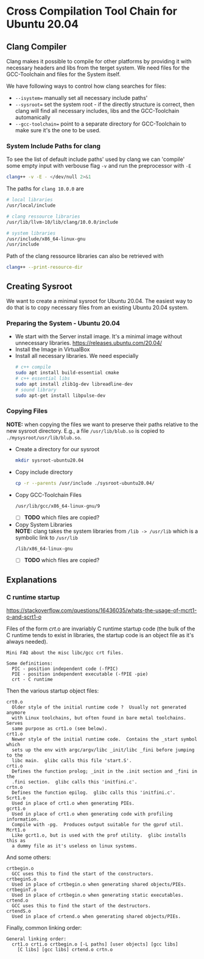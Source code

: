 # Cross Compilation Tool Chain for Ubuntu 20.04

## Clang Compiler

Clang makes it possible to compile for other platforms by providing it with necessary headers and libs from the terget system. We need files for the GCC-Toolchain and files for the System itself.

We have following ways to control how clang searches for files:
* `--isystem=` manually set all necessary include paths'
* `--sysroot=` set the system root - if the directly structure is correct, then clang will find all necessary includes, libs and the GCC-Toolchain automanically
* `--gcc-toolchain=` point to a separate directory for GCC-Toolchain to make sure it's the one to be used.

### System Include Paths for clang

To see the list of default include paths' used by clang we can 'compile' some empty input with verbouse flag `-v` and run the preprocessor with `-E`
```sh
clang++ -v -E - </dev/null 2>&1
```

The paths for `clang 10.0.0` are

```sh
# local libraries 
/usr/local/include

# clang ressource libraries
/usr/lib/llvm-10/lib/clang/10.0.0/include

# system libraries
/usr/include/x86_64-linux-gnu
/usr/include
```

Path of the clang ressource libraries can also be retrieved with
```sh
clang++ --print-resource-dir
```


## Creating Sysroot

We want to create a minimal sysroot for Ubuntu 20.04. The easiest way to do that is to copy necessary files from an existing Ubuntu 20.04 system.

### Preparing the System - Ubuntu 20.04

* We start with the Server install image. It's a minimal image without unnecessary libraries.
  https://releases.ubuntu.com/20.04/
* Install the Image in VirtualBox
* Install all necessary libraries. We need especially
  ```sh
  # c++ compile
  sudo apt install build-essential cmake 
  # c++ essential libs
  sudo apt install zlib1g-dev libreadline-dev
  # sound library
  sudo apt-get install libpulse-dev
  ```

### Copying Files

**NOTE:** when copying the files we want to preserve their paths relative to the new sysroot directory. E.g., a file `/usr/lib/blub.so` is copied to `./mysysroot/usr/lib/blub.so`.

* Create a directory for our sysroot
  ```sh
  mkdir sysroot-ubuntu20.04
  ```
* Copy include directory
  ```sh
  cp -r --parents /usr/include ./sysroot-ubuntu20.04/
  ```
* Copy GCC-Toolchain Files
  ```sh
  /usr/lib/gcc/x86_64-linux-gnu/9
  ```
  * [ ] **TODO** which files are copied?
* Copy System Libraries  
  **NOTE:** clang takes the system libraries from `/lib -> /usr/lib` which is a symbolic link to `/usr/lib` 
  ```sh
  /lib/x86_64-linux-gnu
  ```
  * [ ] **TODO** which files are copied?


## Explanations


### C runtime startup
https://stackoverflow.com/questions/16436035/whats-the-usage-of-mcrt1-o-and-scrt1-o

Files of the form *crt*.o are invariably C runtime startup code (the bulk of the C runtime tends to exist in libraries, the startup code is an object file as it's always needed).

```
Mini FAQ about the misc libc/gcc crt files.

Some definitions:
  PIC - position independent code (-fPIC)
  PIE - position independent executable (-fPIE -pie)
  crt - C runtime
```

Then the various startup object files:

```
crt0.o
  Older style of the initial runtime code ?  Usually not generated anymore
  with Linux toolchains, but often found in bare metal toolchains.  Serves
  same purpose as crt1.o (see below).
crt1.o
  Newer style of the initial runtime code.  Contains the _start symbol which
  sets up the env with argc/argv/libc _init/libc _fini before jumping to the
  libc main.  glibc calls this file 'start.S'.
crti.o
  Defines the function prolog; _init in the .init section and _fini in the
  .fini section.  glibc calls this 'initfini.c'.
crtn.o
  Defines the function epilog.  glibc calls this 'initfini.c'.
Scrt1.o
  Used in place of crt1.o when generating PIEs.
gcrt1.o
  Used in place of crt1.o when generating code with profiling information.
  Compile with -pg.  Produces output suitable for the gprof util.
Mcrt1.o
  Like gcrt1.o, but is used with the prof utility.  glibc installs this as
  a dummy file as it's useless on linux systems.
```

And some others:

```
crtbegin.o
  GCC uses this to find the start of the constructors.
crtbeginS.o
  Used in place of crtbegin.o when generating shared objects/PIEs.
crtbeginT.o
  Used in place of crtbegin.o when generating static executables.
crtend.o
  GCC uses this to find the start of the destructors.
crtendS.o
  Used in place of crtend.o when generating shared objects/PIEs.
```

Finally, common linking order:

```
General linking order:
  crt1.o crti.o crtbegin.o [-L paths] [user objects] [gcc libs]
    [C libs] [gcc libs] crtend.o crtn.o
```

